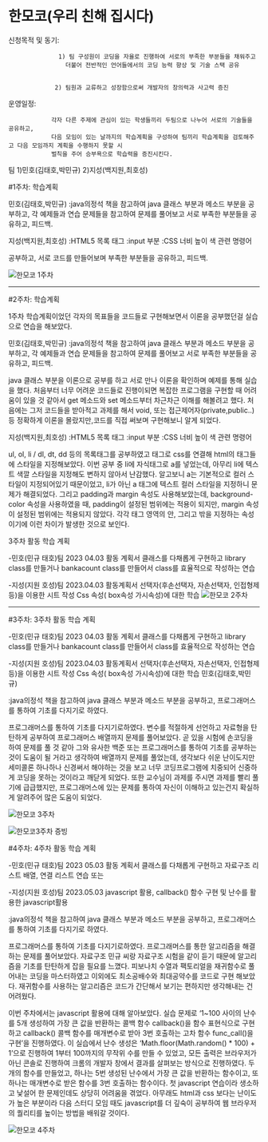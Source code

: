 # 한모코(우리 친해 집시다)

신청목적 및 동기: 

                  1) 팀 구성원이 코딩을 자율로 진행하여 서로의 부족한 부분들을 채워주고
                    더불어 전반적인 언어들에서의 코딩 능력 향상 및 기술 스택 공유
                    
                    
                 2) 팀원과 교류하고 성장함으로써 개발자의 창의력과 사고력 증진
                 
운영일정: 


                각자 다른 주제에 관심이 있는 학생들끼리 두팀으로 나누어 서로의 기술들을 공유하고, 
                다음 모임이 있는 날까지의 학습계획을 구성하여 팀끼리 학습계획을 검토해주고 다음 모임까지 계획을 수행하지 못할 시 
                벌칙을 주어 승부욕으로 학습력을 증진시킨다.
                
                
팀
1)민호(김태호,박민규)
2)지성(백지원,최호성)

#1주차:
학습계획

민호(김태호,박민규)
:java의정석 책을 참고하여 java 클래스 부분과 메소드 부분을 공부하고, 
각 예제들과 연습 문제들을 참고하여 
문제를 풀어보고 서로 부족한 부분들을 공유하고, 피드백.

지성(백지원,최호성)
:HTML5 목록 태그 :input 부분
:CSS 너비 높이 색 관련 명령어 

공부하고, 서로 코드를 만들어보며 부족한 부분들을 공유하고, 피드백.

![한모코 1주차](https://user-images.githubusercontent.com/126559845/226876920-fe8a9c66-b6d4-447a-8df9-b6e0a99acbd2.jpg)





--------------------------------------------------------------------------------------------------------------
#2주차:
학습계획

1주차 학습계획이었던 각자의 목표들을 코드들로 구현해보면서 이론을 공부했던걸 실습으로 연습을 해보았다.

민호(김태호,박민규)
:java의정석 책을 참고하여 java 클래스 부분과 메소드 부분을 공부하고, 
각 예제들과 연습 문제들을 참고하여 
문제를 풀어보고 서로 부족한 부분들을 공유하고, 피드백.

 java 클래스 부분을 이론으로 공부를 하고 서로 만나 이론을 확인하며 예제를 통해 실습을 했다. 처음부터 너무 어려운 코드들로
진행이되면 복잡한 프로그램을 구현할 때 어려움이 있을 것 같아서 get 메소드와 set 메소드부터 차근차근 이해를 해볼려고 했다.
처음에는 그저 코드들을 받아적고 과제를 해서 void, 또는 접근제어자(private,public..)등 정확하게 이론을 몰랐지만,코드를 직접
써보며 구현해보니 알게 되었다.



지성(백지원,최호성)
:HTML5 목록 태그 :input 부분
:CSS 너비 높이 색 관련 명령어

 ul, ol, li / dl, dt, dd 등의 목록태그를 공부하였고 <link> 태그로 css를 연결해 html의 태그들에 스타일을 지정해보았다. 이번 공부 중 li에 자식태그로 a를 넣었는데, 아무리 li에 텍스트 색깔 스타일을 지정해도 변하지 않아서 난감했다. 알고보니 a는 기본적으로  컬러 스타일이 지정되어있기 때문이었고, li가 아닌 a 태그에 텍스트 컬러 스타일을 지정하니 문제가 해결되었다. 그리고 padding과 margin 속성도 사용해보았는데, background-color 속성을 사용하였을 때, padding이 설정된 범위에는 적용이 되지만, margin 속성이 설정된 범위에는 적용되지 않았다. 각각 태그 영역의 안, 그리고 밖을 지정하는 속성이기에 이런 차이가 발생한 것으로 보인다. 


3주차 활동 학습 계획 


-민호(민규 태호)팀 2023 04.03 활동 계획서
클래스를 다채롭게 구현하고 library class를 만들거나 bankacount class를 만들어서 
class를 효율적으로 작성하는 연습

-지성(지원 호성)팀 2023.04.03 활동계획서
선택자(후손선택자, 자손선택자, 인접형제 등)을 이용한 시트 작성
Css 속성( box속성 가시속성)에 대한 학습
![한모코 2주차](https://user-images.githubusercontent.com/126559845/229127393-5f87e626-d57d-4770-ae5c-24ffff86619c.jpg)

--------------------------------------------------------------------------------------------------------------
#3주차:
3주차 활동 학습 계획



-민호(민규 태호)팀 2023 04.03 활동 계획서 클래스를 다채롭게 구현하고 library class를 만들거나 bankacount class를 만들어서 class를 효율적으로 작성하는 연습

-지성(지원 호성)팀 2023.04.03 활동계획서 선택자(후손선택자, 자손선택자, 인접형제 등)을 이용한 시트 작성 Css 속성( box속성 가시속성)에 대한 학습
민호(김태호,박민규)


:java의정석 책을 참고하여 java 클래스 부분과 메소드 부분을 공부하고, 프로그래머스를 통하여 기초를 다지기로 하였다. 


프로그래머스를 통하여 기초를 다지기로하였다.  변수를 적절하게 선언하고 자료형을 탄탄하게 공부하여 프로그래머스 배열까지 문제를 풀어보았다.
곧 있을 시험에 손코딩을 하여 문제를 풀 것 같아 그와 유사한 백준 또는 프로그래머스를 통하여 기초를 공부하는 것이 도움이 될 거라고 생각하여 배열까지 문제를 풀었는데,
생각보다 쉬운 난이도지만 세미콜론 하나하나 신경써서 해야하는 것을 보고 너무 코딩프로그램에 치중되어 신중하게 코딩을 못하는 것이라고 깨닫게 되었다. 또한 교수님이 과제를 주시면 
과제를 빨리 풀기에 급급했지만, 프로그래머스에 있는 문제를 통하여 자신이 이해하고 있는건지 확실하게 알려주어 많은 도움이 되었다.

![한모코 3주차](https://user-images.githubusercontent.com/126559845/230608810-cdf01430-858a-460e-8b7f-b93e23f32d76.jpg)

![한모코3주차 증빙](https://user-images.githubusercontent.com/126559845/230608776-6838fc48-4cac-4e2e-b1d7-0bb2d77dab53.png)

#4주차:
4주차 활동 학습 계획



-민호(민규 태호)팀 2023 05.03 활동 계획서 클래스를 다채롭게 구현하고 자료구조 리스트 배열, 연결 리스트 연습 또는 

-지성(지원 호성)팀 2023.05.03 javascript 활용, callback() 함수 구현 및 난수를 활용한 javascript활용


:java의정석 책을 참고하여 java 클래스 부분과 메소드 부분을 공부하고, 프로그래머스를 통하여 기초를 다지기로 하였다. 


프로그래머스를 통하여 기초를 다지기로하였다.  프로그래머스를 통한 알고리즘을 해결하는 문제를 풀어보았다. 자료구조 민규 씨랑 자료구조
시험을 같이 듣기 때문에 알고리즘을 기초를 탄탄하게 잡을 필요를 느꼈다. 피보나치 수열과 팩토리얼을 재귀함수로 풀어내는 코딩을 
마스터하였고 이외에도 최소공배수와 최대공약수를 코드로 구현 해보았다. 재귀함수를 사용하는 알고리즘은 코드가 간단해서 보기는 편하지만
생각해내는 건 어려웠다.

이번 주차에서는 javascript 활용에 대해 알아보았다. 실습 문제로 ‘1~100 사이의 난수를 5개 생성하여 가장 큰 값을 반환하는 콜백 함수 callback()을 함수 표현식으로 구현하고 callback() 콜백 함수를 매개변수로 받아 3번 호출하는 고차 함수 func_call()을 구현’을 진행하였다. 이 실습에서 난수 생성은 ‘Math.floor(Math.random() * 100) + 1’으로 진행하여 1부터 100까지의 무작위 수를 만들 수 있었고, 모든 출력은 브라우저가 아닌 콘솔로 진행하여 크롬의 개발자 창에서 결과를 살펴보는 방식으로 진행하였다. 두 개의 함수를 만들었고, 하나는 5번 생성된 난수에서 가장 큰 값을 반환하는 함수이고, 또 하나는 매개변수로 받은 함수를 3번 호출하는 함수이다. 첫 javascript 연습이라 생소하고 낯설어 한 문제인데도 상당히 어려움을 겪었다. 아무래도 html과 css 보다는 난이도가 높은 부분이라 다음 스터디 모임 때도 javascript를 더 깊숙이 공부하여 웹 브라우저의 퀄리티를 높이는 방법을 배워갈 것이다.

![한모코 4주차](https://user-images.githubusercontent.com/126559845/236720799-fad9ea99-81a8-4784-8aa7-7f1562731355.jpg)

